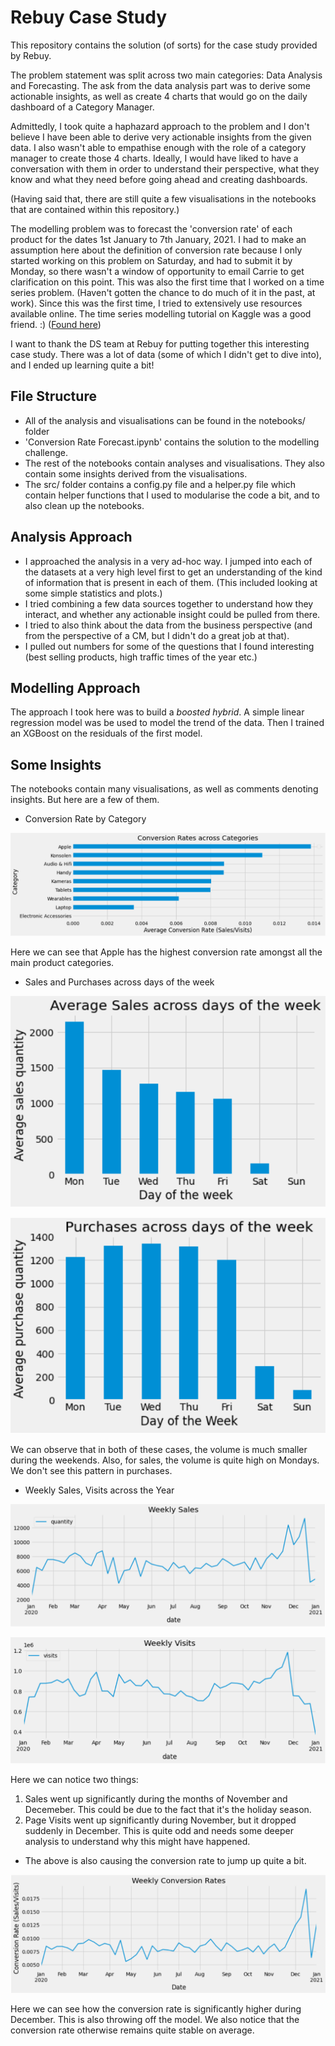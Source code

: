 # Rebuy Case Study

This repository contains the solution (of sorts) for the case study provided by Rebuy.

The problem statement was split across two main categories: Data Analysis and Forecasting. The ask from the data analysis part was to derive some actionable insights, as well as create 4 charts that would go on the daily dashboard of a Category Manager.

Admittedly, I took quite a haphazard approach to the problem and I don't believe I have been able to derive very actionable insights from the given data. I also wasn't able to empathise enough with the role of a category manager to create those 4 charts. Ideally, I would have liked to have a conversation with them in order to understand their perspective, what they know and what they need before going ahead and creating dashboards. 

(Having said that, there are still quite a few visualisations in the notebooks that are contained within this repository.)

The modelling problem was to forecast the 'conversion rate' of each product for the dates 1st January to 7th January, 2021. I had to make an assumption here about the definition of conversion rate because I only started working on this problem on Saturday, and had to submit it by Monday, so there wasn't a window of opportunity to email Carrie to get clarification on this point. 
This was also the first time that I worked on a time series problem. (Haven't gotten the chance to do much of it in the past, at work). Since this was the first time, I tried to extensively use resources available online. The time series modelling tutorial on Kaggle was a good friend. :) ([Found here](https://www.kaggle.com/learn/time-series))

I want to thank the DS team at Rebuy for putting together this interesting case study. There was a lot of data (some of which I didn't get to dive into), and I ended up learning quite a bit!

## File Structure
- All of the analysis and visualisations can be found in the notebooks/ folder
- 'Conversion Rate Forecast.ipynb' contains the solution to the modelling challenge.
- The rest of the notebooks contain analyses and visualisations. They also contain some insights derived from the visualisations. 
- The src/ folder contains a config.py file and a helper.py file which contain helper functions that I used to modularise the code a bit, and to also clean up the notebooks.

## Analysis Approach
- I approached the analysis in a very ad-hoc way. I jumped into each of the datasets at a very high level first to get an understanding of the kind of information that is present in each of them. (This included looking at some simple statistics and plots.)
- I tried combining a few data sources together to understand how they interact, and whether any actionable insight could be pulled from there. 
- I tried to also think about the data from the business perspective (and from the perspective of a CM, but I didn't do a great job at that). 
- I pulled out numbers for some of the questions that I found interesting (best selling products, high traffic times of the year etc.)

## Modelling Approach

The approach I took here was to build a *boosted hybrid*. A simple linear regression model was be used to model the trend of the data. Then I trained an XGBoost on the residuals of the first model. 

## Some Insights
The notebooks contain many visualisations, as well as comments denoting insights. But here are a few of them. 

- Conversion Rate by Category

![Conversion Rate by Category](https://github.com/samarthum/rebuy_case_study/blob/main/images/conv_rate_by_cat.PNG "Conversion Rate by Category")

 Here we can see that Apple has the highest conversion rate amongst all the main product categories.
 
- Sales and Purchases across days of the week

![Sales vs.Day of Week](https://github.com/samarthum/rebuy_case_study/blob/main/images/sales_dayofweek.PNG)

![Purchases vs.Day of Week](https://github.com/samarthum/rebuy_case_study/blob/main/images/purchases_dayofweek.PNG)

We can observe that in both of these cases, the volume is much smaller during the weekends. 
Also, for sales, the volume is quite high on Mondays. We don't see this pattern in purchases.

- Weekly Sales, Visits across the Year

![Sales across the year](https://github.com/samarthum/rebuy_case_study/blob/main/images/weekly_sales.PNG)

![Visits across the year](https://github.com/samarthum/rebuy_case_study/blob/main/images/weekly_visits.PNG)

Here we can notice two things: 
1. Sales went up significantly during the months of November and Decemeber. This could be due to the fact that it's the holiday season. 
2. Page Visits went up significantly during November, but it dropped suddenly in December. This is quite odd and needs some deeper analysis to understand why this might have happened.

- The above is also causing the conversion rate to jump up quite a bit. 

![Conversion Rate across the year](https://github.com/samarthum/rebuy_case_study/blob/main/images/weekly_conv_rate.PNG)

Here we can see how the conversion rate is significantly higher during December. This is also throwing off the model. We also notice that the conversion rate otherwise remains quite stable on average. 

